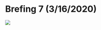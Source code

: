 # Brefing 7 (3/16/2020)
![](https://cdn.discordapp.com/attachments/685994642768265235/689233081491783723/Survivalbriefing7.png)
